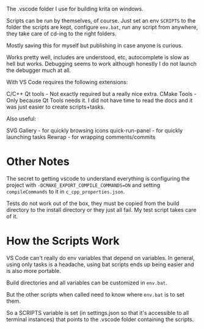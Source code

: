 The .vscode folder I use for building krita on windows.

Scripts can be run by themselves, of course. Just set an env `SCRIPTS` to the folder the scripts are kept, configure `env.bat`, run any script from anywhere, they take care of cd-ing to the right folders.

Mostly saving this for myself but publishing in case anyone is curious.

Works pretty well, includes are understood, etc, autocomplete is slow as hell but works. Debugging seems to work although honestly I do not launch the debugger much at all.

With VS Code requires the following extensions:

C/C++
Qt tools - Not exactly required but a really nice extra.
CMake Tools - Only because Qt Tools needs it. I did not have time to read the docs and it was just easier to create scripts+tasks.

Also useful:

SVG Gallery - for quickly browsing icons
quick-run-panel - for quickly launching tasks
Rewrap - for wrapping comments/commits

# Other Notes

The secret to getting vscode to understand everything is configuring the project with  `-DCMAKE_EXPORT_COMPILE_COMMANDS=ON` and setting `compileCommands` to it in `c_cpp_properties.json`.

Tests do not work out of the box, they must be copied from the build directory to the install directory or they just all fail. My test script takes care of it.

# How the Scripts Work

VS Code can't really do env variables that depend on variables. In general, using only tasks is a headache, using bat scripts ends up being easier and is also more portable.

Build directories and all variables can be customized in `env.bat`.

But the other scripts when called need to know where `env.bat` is to set them.

So a SCRIPTS variable is set (in settings.json so that it's accessible to all terminal instances) that points to the .vscode folder containing the scripts.
